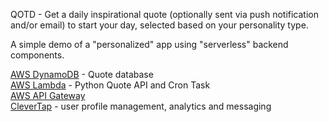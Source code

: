 QOTD - Get a daily inspirational quote (optionally sent via push notification and/or email) to start your day, selected based on your personality type.

A simple demo of a "personalized" app using "serverless" backend components.

 [AWS DynamoDB](https://aws.amazon.com/dynamodb/) - Quote database  
 [AWS Lambda](https://aws.amazon.com/lambda/) - Python Quote API and Cron Task  
 [AWS API Gateway](https://aws.amazon.com/api-gateway/)  
 [CleverTap](https://clevertap.com/) - user profile management, analytics and messaging  


